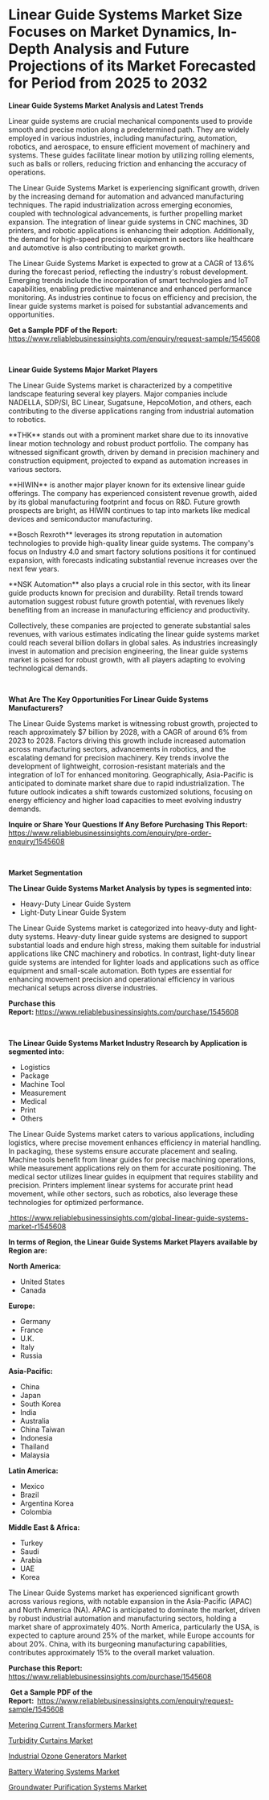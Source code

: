 <p><h1>Linear Guide Systems Market Size Focuses on Market Dynamics, In-Depth Analysis and Future Projections of its Market Forecasted for Period from 2025 to 2032</h1></p><p><strong>Linear Guide Systems Market Analysis and Latest Trends</strong></p>
<p><p>Linear guide systems are crucial mechanical components used to provide smooth and precise motion along a predetermined path. They are widely employed in various industries, including manufacturing, automation, robotics, and aerospace, to ensure efficient movement of machinery and systems. These guides facilitate linear motion by utilizing rolling elements, such as balls or rollers, reducing friction and enhancing the accuracy of operations.</p><p>The Linear Guide Systems Market is experiencing significant growth, driven by the increasing demand for automation and advanced manufacturing techniques. The rapid industrialization across emerging economies, coupled with technological advancements, is further propelling market expansion. The integration of linear guide systems in CNC machines, 3D printers, and robotic applications is enhancing their adoption. Additionally, the demand for high-speed precision equipment in sectors like healthcare and automotive is also contributing to market growth.</p><p>The Linear Guide Systems Market is expected to grow at a CAGR of 13.6% during the forecast period, reflecting the industry's robust development. Emerging trends include the incorporation of smart technologies and IoT capabilities, enabling predictive maintenance and enhanced performance monitoring. As industries continue to focus on efficiency and precision, the linear guide systems market is poised for substantial advancements and opportunities.</p></p>
<p><strong>Get a Sample PDF of the Report:&nbsp;</strong> <a href="https://www.reliablebusinessinsights.com/enquiry/request-sample/1545608?utm_campaign=950&utm_medium=2&utm_source=Github&utm_content=ia&utm_term=08042025&utm_id=linear-guide-systems">https://www.reliablebusinessinsights.com/enquiry/request-sample/1545608</a></p>
<p>&nbsp;</p>
<p><strong>Linear Guide Systems Major Market Players</strong></p>
<p><p>The Linear Guide Systems market is characterized by a competitive landscape featuring several key players. Major companies include NADELLA, SDP/SI, BC Linear, Sugatsune, HepcoMotion, and others, each contributing to the diverse applications ranging from industrial automation to robotics.</p><p>**THK** stands out with a prominent market share due to its innovative linear motion technology and robust product portfolio. The company has witnessed significant growth, driven by demand in precision machinery and construction equipment, projected to expand as automation increases in various sectors.</p><p>**HIWIN** is another major player known for its extensive linear guide offerings. The company has experienced consistent revenue growth, aided by its global manufacturing footprint and focus on R&D. Future growth prospects are bright, as HIWIN continues to tap into markets like medical devices and semiconductor manufacturing.</p><p>**Bosch Rexroth** leverages its strong reputation in automation technologies to provide high-quality linear guide systems. The company's focus on Industry 4.0 and smart factory solutions positions it for continued expansion, with forecasts indicating substantial revenue increases over the next few years.</p><p>**NSK Automation** also plays a crucial role in this sector, with its linear guide products known for precision and durability. Retail trends toward automation suggest robust future growth potential, with revenues likely benefiting from an increase in manufacturing efficiency and productivity.</p><p>Collectively, these companies are projected to generate substantial sales revenues, with various estimates indicating the linear guide systems market could reach several billion dollars in global sales. As industries increasingly invest in automation and precision engineering, the linear guide systems market is poised for robust growth, with all players adapting to evolving technological demands.</p></p>
<p>&nbsp;</p>
<p><strong>What Are The Key Opportunities For Linear Guide Systems Manufacturers?</strong></p>
<p><p>The Linear Guide Systems market is witnessing robust growth, projected to reach approximately $7 billion by 2028, with a CAGR of around 6% from 2023 to 2028. Factors driving this growth include increased automation across manufacturing sectors, advancements in robotics, and the escalating demand for precision machinery. Key trends involve the development of lightweight, corrosion-resistant materials and the integration of IoT for enhanced monitoring. Geographically, Asia-Pacific is anticipated to dominate market share due to rapid industrialization. The future outlook indicates a shift towards customized solutions, focusing on energy efficiency and higher load capacities to meet evolving industry demands.</p></p>
<p><strong>Inquire or Share Your Questions If Any Before Purchasing This Report:</strong> <a href="https://www.reliablebusinessinsights.com/enquiry/pre-order-enquiry/1545608?utm_campaign=950&utm_medium=2&utm_source=Github&utm_content=ia&utm_term=08042025&utm_id=linear-guide-systems">https://www.reliablebusinessinsights.com/enquiry/pre-order-enquiry/1545608</a></p>
<p>&nbsp;</p>
<p><strong>Market Segmentation</strong></p>
<p><strong>The Linear Guide Systems Market Analysis by types is segmented into:</strong></p>
<p><ul><li>Heavy-Duty Linear Guide System</li><li>Light-Duty Linear Guide System</li></ul></p>
<p><p>The Linear Guide Systems market is categorized into heavy-duty and light-duty systems. Heavy-duty linear guide systems are designed to support substantial loads and endure high stress, making them suitable for industrial applications like CNC machinery and robotics. In contrast, light-duty linear guide systems are intended for lighter loads and applications such as office equipment and small-scale automation. Both types are essential for enhancing movement precision and operational efficiency in various mechanical setups across diverse industries.</p></p>
<p><strong>Purchase this Report:&nbsp;</strong><a href="https://www.reliablebusinessinsights.com/purchase/1545608?utm_campaign=950&utm_medium=2&utm_source=Github&utm_content=ia&utm_term=08042025&utm_id=linear-guide-systems">https://www.reliablebusinessinsights.com/purchase/1545608</a></p>
<p>&nbsp;</p>
<p><strong>The Linear Guide Systems Market Industry Research by Application is segmented into:</strong></p>
<p><ul><li>Logistics</li><li>Package</li><li>Machine Tool</li><li>Measurement</li><li>Medical</li><li>Print</li><li>Others</li></ul></p>
<p><p>The Linear Guide Systems market caters to various applications, including logistics, where precise movement enhances efficiency in material handling. In packaging, these systems ensure accurate placement and sealing. Machine tools benefit from linear guides for precise machining operations, while measurement applications rely on them for accurate positioning. The medical sector utilizes linear guides in equipment that requires stability and precision. Printers implement linear systems for accurate print head movement, while other sectors, such as robotics, also leverage these technologies for optimized performance.</p></p>
<p><a href="https://www.reliablebusinessinsights.com/global-linear-guide-systems-market-r1545608?utm_campaign=950&utm_medium=2&utm_source=Github&utm_content=ia&utm_term=08042025&utm_id=linear-guide-systems">&nbsp;https://www.reliablebusinessinsights.com/global-linear-guide-systems-market-r1545608</a></p>
<p><strong>In terms of Region, the Linear Guide Systems Market Players available by Region are:</strong></p>
<p>
    <p> <strong> North America: </strong>
        <ul>
            <li>United States</li>
            <li>Canada</li>
        </ul>
        </p> 
    <p> <strong> Europe: </strong>
        <ul>
            <li>Germany</li>
            <li>France</li>
            <li>U.K.</li>
            <li>Italy</li>
            <li>Russia</li>
        </ul>
        </p> 
    <p> <strong> Asia-Pacific: </strong>
        <ul>
            <li>China</li>
            <li>Japan</li>
            <li>South Korea</li>
            <li>India</li>
            <li>Australia</li>
            <li>China Taiwan</li>
            <li>Indonesia</li>
            <li>Thailand</li>
            <li>Malaysia</li>
        </ul>
        </p> 
    <p> <strong> Latin America: </strong>
        <ul>
            <li>Mexico</li>
            <li>Brazil</li>
            <li>Argentina Korea</li>
            <li>Colombia</li>
        </ul>
        </p> 
    <p> <strong> Middle East & Africa: </strong>
        <ul>
            <li>Turkey</li>
            <li>Saudi</li>
            <li>Arabia</li>
            <li>UAE</li>
            <li>Korea</li>
        </ul>
    </p>
    </p>
<p><p>The Linear Guide Systems market has experienced significant growth across various regions, with notable expansion in the Asia-Pacific (APAC) and North America (NA). APAC is anticipated to dominate the market, driven by robust industrial automation and manufacturing sectors, holding a market share of approximately 40%. North America, particularly the USA, is expected to capture around 25% of the market, while Europe accounts for about 20%. China, with its burgeoning manufacturing capabilities, contributes approximately 15% to the overall market valuation.</p></p>
<p><strong>Purchase this Report: </strong><a href="https://www.reliablebusinessinsights.com/purchase/1545608?utm_campaign=950&utm_medium=2&utm_source=Github&utm_content=ia&utm_term=08042025&utm_id=linear-guide-systems">https://www.reliablebusinessinsights.com/purchase/1545608</a></p>
<p>&nbsp;<strong>Get a Sample PDF of the Report:&nbsp;&nbsp;</strong><a href="https://www.reliablebusinessinsights.com/enquiry/request-sample/1545608?utm_campaign=950&utm_medium=2&utm_source=Github&utm_content=ia&utm_term=08042025&utm_id=linear-guide-systems">https://www.reliablebusinessinsights.com/enquiry/request-sample/1545608</a></p>
<p><strong></strong></p>
<p><p><a href="https://github.com/catlowdarcys/Market-Research-Report-List-1/blob/main/metering-current-transformers-market.md?utm_campaign=950&utm_medium=2&utm_source=Github&utm_content=ia&utm_term=08042025&utm_id=linear-guide-systems">Metering Current Transformers Market</a></p><p><a href="https://github.com/hadshpinay/Market-Research-Report-List-1/blob/main/turbidity-curtains-market.md?utm_campaign=950&utm_medium=2&utm_source=Github&utm_content=ia&utm_term=08042025&utm_id=linear-guide-systems">Turbidity Curtains Market</a></p><p><a href="https://github.com/palenjeppecd/Market-Research-Report-List-1/blob/main/industrial-ozone-generators-market.md?utm_campaign=950&utm_medium=2&utm_source=Github&utm_content=ia&utm_term=08042025&utm_id=linear-guide-systems">Industrial Ozone Generators Market</a></p><p><a href="https://github.com/fendtdjunawo/Market-Research-Report-List-1/blob/main/battery-watering-systems-market.md?utm_campaign=950&utm_medium=2&utm_source=Github&utm_content=ia&utm_term=08042025&utm_id=linear-guide-systems">Battery Watering Systems Market</a></p><p><a href="https://github.com/danzopachllq/Market-Research-Report-List-1/blob/main/groundwater-purification-systems-market.md?utm_campaign=950&utm_medium=2&utm_source=Github&utm_content=ia&utm_term=08042025&utm_id=linear-guide-systems">Groundwater Purification Systems Market</a></p></p>